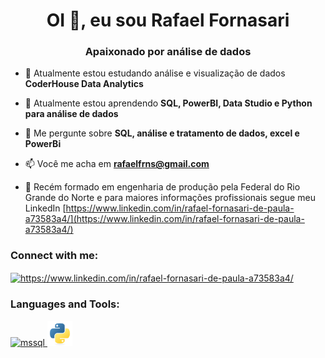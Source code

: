 <h1 align="center">OI 👋, eu sou Rafael Fornasari</h1>
<h3 align="center">Apaixonado por análise de dados</h3>

- 🔭 Atualmente estou estudando análise e visualização de dados **CoderHouse Data Analytics**

- 🌱 Atualmente estou aprendendo **SQL, PowerBI, Data Studio e Python para análise de dados**

- 💬 Me pergunte sobre **SQL, análise e tratamento de dados, excel e PowerBi**

- 📫 Você me acha em **rafaelfrns@gmail.com**

- 📄 Recém formado em engenharia de produção pela Federal do Rio Grande do Norte e para maiores informações profissionais segue meu LinkedIn [https://www.linkedin.com/in/rafael-fornasari-de-paula-a73583a4/](https://www.linkedin.com/in/rafael-fornasari-de-paula-a73583a4/)

<h3 align="left">Connect with me:</h3>
<p align="left">
<a href="https://linkedin.com/in/https://www.linkedin.com/in/rafael-fornasari-de-paula-a73583a4/" target="blank"><img align="center" src="https://raw.githubusercontent.com/rahuldkjain/github-profile-readme-generator/master/src/images/icons/Social/linked-in-alt.svg" alt="https://www.linkedin.com/in/rafael-fornasari-de-paula-a73583a4/" height="30" width="40" /></a>
</p>

<h3 align="left">Languages and Tools:</h3>
<p align="left"> <a href="https://www.microsoft.com/en-us/sql-server" target="_blank" rel="noreferrer"> <img src="https://www.svgrepo.com/show/303229/microsoft-sql-server-logo.svg" alt="mssql" width="40" height="40"/> </a> <a href="https://www.python.org" target="_blank" rel="noreferrer"> <img src="https://raw.githubusercontent.com/devicons/devicon/master/icons/python/python-original.svg" alt="python" width="40" height="40"/> </a> </p>

<!--

### Hi there 👋


**RafaelFornasari/rafaelfornasari** is a ✨ _special_ ✨ repository because its `README.md` (this file) appears on your GitHub profile.

Here are some ideas to get you started:

- 🔭 I’m currently working on ...
- 🌱 I’m currently learning ...
- 👯 I’m looking to collaborate on ...
- 🤔 I’m looking for help with ...
- 💬 Ask me about ...
- 📫 How to reach me: ...
- 😄 Pronouns: ...
- ⚡ Fun fact: ...
-->
